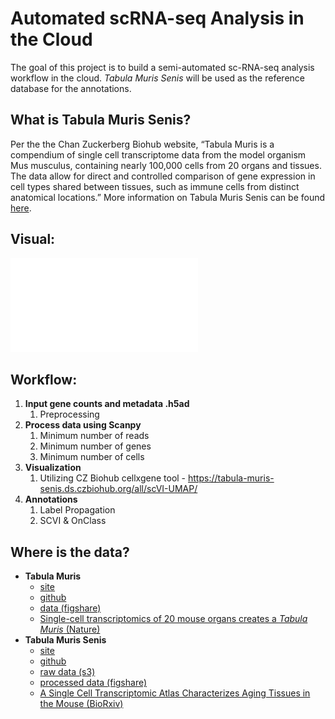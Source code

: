 # Automated scRNA-seq Analysis in the Cloud 

The goal of this project is to build a semi-automated sc-RNA-seq analysis workflow in the cloud. *Tabula Muris Senis* will be used as the reference database for the annotations.

## What is Tabula Muris Senis?

Per the the Chan Zuckerberg Biohub website, “Tabula Muris is a compendium of single cell transcriptome data from the model organism Mus musculus, containing nearly 100,000 cells from 20 organs and tissues. The data allow for direct and controlled comparison of gene expression in cell types shared between tissues, such as immune cells from distinct anatomical locations.” More information on Tabula Muris Senis can be found [here](https://tabula-muris.ds.czbiohub.org).

## Visual:

![TMS2](TMS2.pdf)

## Workflow:

1. **Input gene counts and metadata .h5ad**  
    1. Preprocessing  
2. **Process data using Scanpy**  
    1. Minimum number of reads  
    2. Minimum number of genes  
    3. Minimum number of cells  
3. **Visualization**  
      1. Utilizing CZ Biohub cellxgene tool - <https://tabula-muris-senis.ds.czbiohub.org/all/scVI-UMAP/>  
4. **Annotations**  
     1. Label Propagation  
    2. SCVI & OnClass

  
  ## Where is the data?
  - **Tabula Muris**
    - [site](https://tabula-muris.ds.czbiohub.org/)
    - [github](https://github.com/czbiohub/tabula-muris)
    - [data (figshare)](https://figshare.com/projects/Tabula_Muris_Transcriptomic_characterization_of_20_organs_and_tissues_from_Mus_musculus_at_single_cell_resolution/27733)
    - [Single-cell transcriptomics of 20 mouse organs creates a *Tabula Muris* (Nature)](https://www.nature.com/articles/s41586-018-0590-4)
  - **Tabula Muris Senis**
    - [site](https://tabula-muris-senis.ds.czbiohub.org/)
    - [github](https://github.com/czbiohub/tabula-muris-senis)
    - [raw data (s3)](https://s3.console.aws.amazon.com/s3/buckets/czb-tabula-muris-senis/)
    - [processed data (figshare)](https://figshare.com/projects/Tabula_Muris_Senis/64982)
    - [A Single Cell Transcriptomic Atlas Characterizes Aging Tissues in the Mouse (BioRxiv)](https://www.biorxiv.org/content/10.1101/661728v2)


